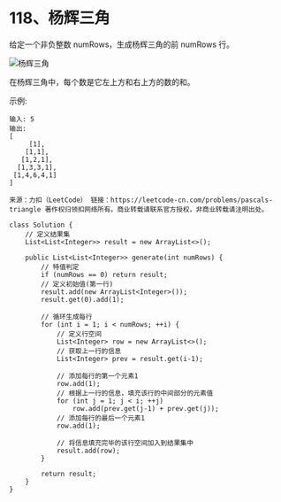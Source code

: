 118、杨辉三角
===
给定一个非负整数 numRows，生成杨辉三角的前 numRows 行。<br>

![杨辉三角](https://upload.wikimedia.org/wikipedia/commons/0/0d/PascalTriangleAnimated2.gif)

在杨辉三角中，每个数是它左上方和右上方的数的和。<br>

示例:<br>
```
输入: 5
输出:
[
     [1],
    [1,1],
   [1,2,1],
  [1,3,3,1],
 [1,4,6,4,1]
]
```
``
来源：力扣（LeetCode）
链接：https://leetcode-cn.com/problems/pascals-triangle
著作权归领扣网络所有。商业转载请联系官方授权，非商业转载请注明出处。
``

```
class Solution {
    // 定义结果集
    List<List<Integer>> result = new ArrayList<>();

    public List<List<Integer>> generate(int numRows) {
        // 特值判定
        if (numRows == 0) return result;
        // 定义初始值(第一行)
        result.add(new ArrayList<Integer>());
        result.get(0).add(1);

        // 循环生成每行
        for (int i = 1; i < numRows; ++i) {
            // 定义行空间
            List<Integer> row = new ArrayList<>();
            // 获取上一行的信息
            List<Integer> prev = result.get(i-1);

            // 添加每行的第一个元素1
            row.add(1);
            // 根据上一行的信息，填充该行的中间部分的元素值
            for (int j = 1; j < i; ++j) 
                row.add(prev.get(j-1) + prev.get(j));
            // 添加每行的最后一个元素1
            row.add(1);

            // 将信息填充完毕的该行空间加入到结果集中
            result.add(row);
        }
 
        return result; 
    }
}
```
